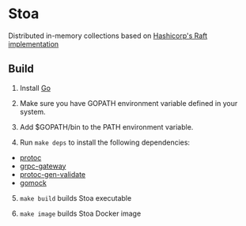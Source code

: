 # Stoa

Distributed in-memory collections based on
[Hashicorp's Raft implementation](https://github.com/hashicorp/raft)

## Build

1. Install [Go](https://golang.org/doc/install)

2. Make sure you have GOPATH environment variable defined in your system.

3. Add $GOPATH/bin to the PATH environment variable.

4. Run `make deps` to install the following dependencies:

* [protoc](https://grpc.io/docs/protoc-installation/)
* [grpc-gateway](https://github.com/grpc-ecosystem/grpc-gateway)
* [protoc-gen-validate](https://github.com/envoyproxy/protoc-gen-validate)
* [gomock](https://github.com/golang/mock)

5. `make build` builds Stoa executable

6. `make image` builds Stoa Docker image
